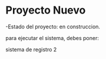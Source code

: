 <h1>Proyecto Nuevo</h1>

-Estado del proyecto: en construccion.

para ejecutar el sistema, debes poner:


sistema de registro 2 
